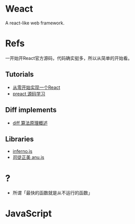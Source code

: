
# Weact

A react-like web framework.

# Refs
一开始开React官方源码，代码确实挺多，所以从简单的开始看。

## Tutorials
+ [从零开始实现一个React](https://github.com/hujiulong/blog/issues/4)
+ [preact 源码学习](https://segmentfault.com/a/1190000010336457)

## Diff implements
+ [diff 算法原理概述](https://github.com/NervJS/nerv/issues/3)

## Libraries
+ [inferno.js](https://github.com/infernojs/inferno)
+ [司徒正美 anu.js](https://github.com/RubyLouvre/anu)

# ?
+ 所谓「最快的函数就是从不运行的函数」

# JavaScript